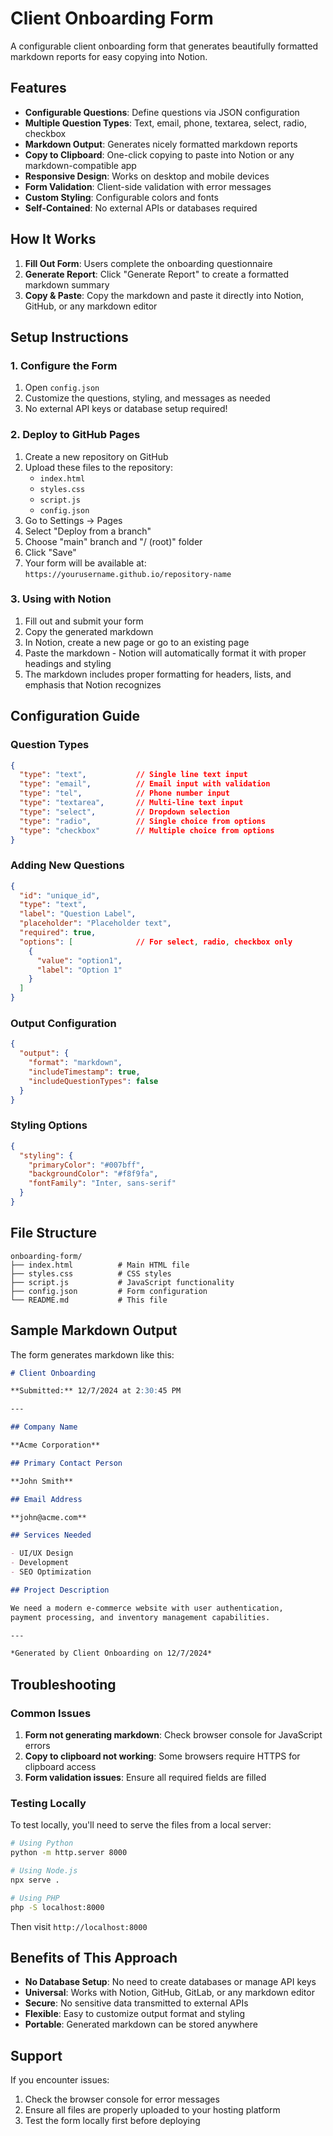 # Client Onboarding Form

A configurable client onboarding form that generates beautifully formatted markdown reports for easy copying into Notion.

## Features

- **Configurable Questions**: Define questions via JSON configuration
- **Multiple Question Types**: Text, email, phone, textarea, select, radio, checkbox
- **Markdown Output**: Generates nicely formatted markdown reports
- **Copy to Clipboard**: One-click copying to paste into Notion or any markdown-compatible app
- **Responsive Design**: Works on desktop and mobile devices
- **Form Validation**: Client-side validation with error messages
- **Custom Styling**: Configurable colors and fonts
- **Self-Contained**: No external APIs or databases required

## How It Works

1. **Fill Out Form**: Users complete the onboarding questionnaire
2. **Generate Report**: Click "Generate Report" to create a formatted markdown summary
3. **Copy & Paste**: Copy the markdown and paste it directly into Notion, GitHub, or any markdown editor

## Setup Instructions

### 1. Configure the Form

1. Open `config.json`
2. Customize the questions, styling, and messages as needed
3. No external API keys or database setup required!

### 2. Deploy to GitHub Pages

1. Create a new repository on GitHub
2. Upload these files to the repository:
   - `index.html`
   - `styles.css`
   - `script.js`
   - `config.json`
3. Go to Settings → Pages
4. Select "Deploy from a branch"
5. Choose "main" branch and "/ (root)" folder
6. Click "Save"
7. Your form will be available at: `https://yourusername.github.io/repository-name`

### 3. Using with Notion

1. Fill out and submit your form
2. Copy the generated markdown
3. In Notion, create a new page or go to an existing page
4. Paste the markdown - Notion will automatically format it with proper headings and styling
5. The markdown includes proper formatting for headers, lists, and emphasis that Notion recognizes

## Configuration Guide

### Question Types

```json
{
  "type": "text",           // Single line text input
  "type": "email",          // Email input with validation
  "type": "tel",            // Phone number input
  "type": "textarea",       // Multi-line text input
  "type": "select",         // Dropdown selection
  "type": "radio",          // Single choice from options
  "type": "checkbox"        // Multiple choice from options
}
```

### Adding New Questions

```json
{
  "id": "unique_id",
  "type": "text",
  "label": "Question Label",
  "placeholder": "Placeholder text",
  "required": true,
  "options": [              // For select, radio, checkbox only
    {
      "value": "option1",
      "label": "Option 1"
    }
  ]
}
```

### Output Configuration

```json
{
  "output": {
    "format": "markdown",
    "includeTimestamp": true,
    "includeQuestionTypes": false
  }
}
```

### Styling Options

```json
{
  "styling": {
    "primaryColor": "#007bff",
    "backgroundColor": "#f8f9fa",
    "fontFamily": "Inter, sans-serif"
  }
}
```

## File Structure

```
onboarding-form/
├── index.html          # Main HTML file
├── styles.css          # CSS styles
├── script.js           # JavaScript functionality
├── config.json         # Form configuration
└── README.md           # This file
```

## Sample Markdown Output

The form generates markdown like this:

```markdown
# Client Onboarding

**Submitted:** 12/7/2024 at 2:30:45 PM

---

## Company Name

**Acme Corporation**

## Primary Contact Person

**John Smith**

## Email Address

**john@acme.com**

## Services Needed

- UI/UX Design
- Development
- SEO Optimization

## Project Description

We need a modern e-commerce website with user authentication, 
payment processing, and inventory management capabilities.

---

*Generated by Client Onboarding on 12/7/2024*
```

## Troubleshooting

### Common Issues

1. **Form not generating markdown**: Check browser console for JavaScript errors
2. **Copy to clipboard not working**: Some browsers require HTTPS for clipboard access
3. **Form validation issues**: Ensure all required fields are filled

### Testing Locally

To test locally, you'll need to serve the files from a local server:

```bash
# Using Python
python -m http.server 8000

# Using Node.js
npx serve .

# Using PHP
php -S localhost:8000
```

Then visit `http://localhost:8000`

## Benefits of This Approach

- **No Database Setup**: No need to create databases or manage API keys
- **Universal**: Works with Notion, GitHub, GitLab, or any markdown editor
- **Secure**: No sensitive data transmitted to external APIs
- **Flexible**: Easy to customize output format and styling
- **Portable**: Generated markdown can be stored anywhere

## Support

If you encounter issues:
1. Check the browser console for error messages
2. Ensure all files are properly uploaded to your hosting platform
3. Test the form locally first before deploying